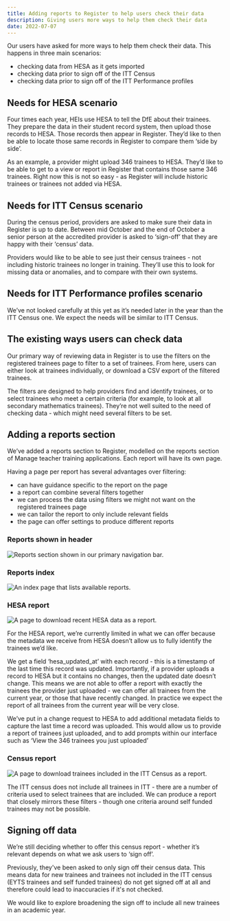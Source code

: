 ```yaml
---
title: Adding reports to Register to help users check their data
description: Giving users more ways to help them check their data
date: 2022-07-07
---
```


Our users have asked for more ways to help them check their data. This happens in three main scenarios:

- checking data from HESA as it gets imported
- checking data prior to sign off of the ITT Census
- checking data prior to sign off of the ITT Performance profiles

## Needs for HESA scenario

Four times each year, HEIs use HESA to tell the DfE about their trainees. They prepare the data in their student record system, then upload those records to HESA. Those records then appear in Register. They’d like to then be able to locate those same records in Register to compare them ‘side by side’.

As an example, a provider might upload 346 trainees to HESA. They’d like to be able to get to a view or report in Register that contains those same 346 trainees. Right now this is not so easy - as Register will include historic trainees or trainees not added via HESA.

## Needs for ITT Census scenario

During the census period, providers are asked to make sure their data in Register is up to date. Between mid October and the end of October a senior person at the accredited provider is asked to ‘sign-off’ that they are happy with their ‘census’ data.

Providers would like to be able to see just their census trainees - not including historic trainees no longer in training. They’ll use this to look for missing data or anomalies, and to compare with their own systems.

## Needs for ITT Performance profiles scenario

We’ve not looked carefully at this yet as it’s needed later in the year than the ITT Census one. We expect the needs will be similar to ITT Census.

## The existing ways users can check data

Our primary way of reviewing data in Register is to use the filters on the registered trainees page to filter to a set of trainees. From here, users can either look at trainees individually, or download a CSV export of the filtered trainees.

The filters are designed to help providers find and identify trainees, or to select trainees who meet a certain criteria (for example, to look at all secondary mathematics trainees). They’re not well suited to the need of checking data - which might need several filters to be set.

## Adding a reports section

We’ve added a reports section to Register, modelled on the reports section of Manage teacher training applications. Each report will have its own page.

Having a page per report has several advantages over filtering:

- can have guidance specific to the report on the page
- a report can combine several filters together
- we can process the data using filters we might not want on the registered trainees page
- we can tailor the report to only include relevant fields
- the page can offer settings to produce different reports

### Reports shown in header

![Reports section shown in our primary navigation bar.](1.reports-in-nav.png)

### Reports index

![An index page that lists available reports.](2.reports-index.png)

### HESA report

![A page to download recent HESA data as a report.](3.hesa-report.png)

For the HESA report, we’re currently limited in what we can offer because the metadata we receive from HESA doesn’t allow us to fully identify the trainees we’d like.

We get a field ‘hesa_updated_at’ with each record - this is a timestamp of the last time this record was updated. Importantly, if a provider uploads a record to HESA but it contains no changes, then the updated date doesn’t change. This means we are not able to offer a report with exactly the trainees the provider just uploaded - we can offer all trainees from the current year, or those that have recently changed. In practice we expect the report of all trainees from the current year will be very close.

We’ve put in a change request to HESA to add additional metadata fields to capture the last time a record was uploaded. This would allow us to provide a report of trainees just uploaded, and to add prompts within our interface such as ‘View the 346 trainees you just uploaded’

### Census report

![A page to download trainees included in the ITT Census as a report.](4.census-report.png)

The ITT census does not include all trainees in ITT - there are a number of criteria used to select trainees that are included. We can produce a report that closely mirrors these filters - though one criteria around self funded trainees may not be possible.

## Signing off data

We’re still deciding whether to offer this census report - whether it’s relevant depends on what we ask users to ‘sign off’.

Previously, they've been asked to only sign off their census data. This means data for new trainees and trainees not included in the ITT census (EYTS trainees and self funded trainees) do not get signed off at all and therefore could lead to inaccuracies if it's not checked.

We would like to explore broadening the sign off to include all new trainees in an academic year.
